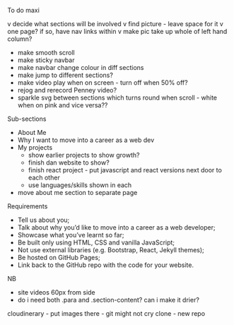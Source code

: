To do maxi

v decide what sections will be involved
v find picture - leave space for it 
v one page? if so, have nav links within 
v make pic take up whole of left hand column?
- make smooth scroll
- make sticky navbar
- make navbar change colour in diff sections
- make jump to different sections?
- make video play when on screen - turn off when 50% off?
- rejog and rerecord Penney video?
- sparkle svg between sections which turns round when scroll - white when on pink and vice versa??

Sub-sections
- About Me
- Why I want to move into a career as a web dev 
- My projects 
    - show earlier projects to show growth?
    - finish dan website to show?
    - finish react project - put javascript and react versions next door to each other
    - use languages/skills shown in each 
- move about me section to separate page 


Requirements

- Tell us about you;
- Talk about why you’d like to move into a career as a web developer;
- Showcase what you’ve learnt so far;
- Be built only using HTML, CSS and vanilla JavaScript;
- Not use external libraries (e.g. Bootstrap, React, Jekyll themes);
- Be hosted on GitHub Pages;
- Link back to the GitHub repo with the code for your website.


NB
- site videos 60px from side
- do i need both .para and .section-content? can i make it drier?

cloudinerary - put images there - git might not cry 
clone - new repo